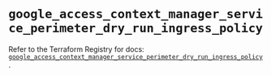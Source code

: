 # `google_access_context_manager_service_perimeter_dry_run_ingress_policy`

Refer to the Terraform Registry for docs: [`google_access_context_manager_service_perimeter_dry_run_ingress_policy`](https://registry.terraform.io/providers/hashicorp/google/5.45.2/docs/resources/access_context_manager_service_perimeter_dry_run_ingress_policy).

